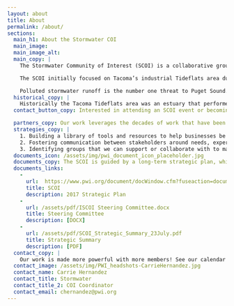 ```yaml
---
layout: about
title: About
permalink: /about/
sections:
  main_h1: About the Stormwater COI
  main_image:
  main_image_alt:
  main_copy: |
    The Stormwater Community of Interest (SCOI) is a collaborative group working to reduce stormwater pollution. SCOI partners include individuals from a diverse group of organizations, businesses, and agencies located in the Puyallup River Watershed and the City of Tacoma. There is always room at the table for more partners and community input.

    The SCOI initially focused on Tacoma’s industrial Tideflats area due to the concentration of industrial businesses and the pioneering environmental programs of the City of Tacoma and Port of Tacoma. We have expanded to support industrial and commercial businesses throughout the Puyallup River Watershed using tools developed in these early efforts.

    Polluted stormwater runoff is the number one threat to Puget Sound.  To better respond to water quality and community need in the watershed the SCOI will be working to expand programming to include residential and community stormwater concerns.  New programming will break down barriers for community members to take action in their daily lives to protect Puget Sound.
  historical_copy: |
    Historically the Tacoma Tideflats area was an estuary that performed functions that improved water quality. However, over the more than a century of industrial use, most of the Tideflats has been filled and largely covered with impervious surfaces. [View a story map about the history of the tideflats.](https://wa-sw-ctr.maps.arcgis.com/apps/Cascade/index.html?appid=767eb51aff884d1594542cdc5c52785e)
  contact_button_copy: Interested in attending an SCOI event or becoming part of the SCOI? **[Contact Us [email]](mailto:chhernandex@pwi.org)**

  partners_copy: Our work leverages the decades of work that have been done by our partners, their projects and programs dedicated to improving the quality of industrial stormwater. We are proud to bring together these dedicated professionals to help tackle the complexities of industrial stormwater; and there is always room at the table for more community input and partners.
  strategies_copy: |
    1. Building a library of tools and resources to help businesses be environmentally responsible.
    2. Fostering communication between stakeholders around needs, experiences, and impacts of stormwater requirements.
    3. Identifying groups that we can support or collaborate with to magnify our impact.
  documents_icon: /assets/img/pwi_document_icon_placeholder.jpg
  documents_copy: The SCOI is guided by a long-term strategic plan, which helps a broad range of stakeholders set priorities and allocate resources. Learn more about our approach in these foundational and guiding documents.
  documents_links:
    -
      url:  https://www.pwi.org/document/docWindow.cfm?fuseaction=document.viewDocument&ID=4D63E3A5A99D84AB240880400E28F3E2D352D7DE6D8662E69CF856E23FB39B4422D75C3EE68458C976B8FE4ADCD0C464
      title: SCOI
      description: 2017 Strategic Plan
    -
      url: /assets/pdf/ISCOI Steering Committee.docx
      title: Steering Committee
      description: [DOCX]
    -
      url: /assets/pdf/SCOI_Strategic_Summary_23July.pdf
      title: Strategic Summary
      description: [PDF]
  contact_copy: |
    Our work is made more powerful with more members! See our calendar for dates and locations of upcoming events and activities. For more information on how you can help improve water quality in the Puyallup River Watershed and Puget Sound, please contact:
  contact_image: /assets/img/PWI_headshots-CarrieHernandez.jpg
  contact_name: Carrie Hernandez
  contact_title: Stormwater
  contact_title_2: COI Coordinator
  contact_email: chernandez@pwi.org
---
```

